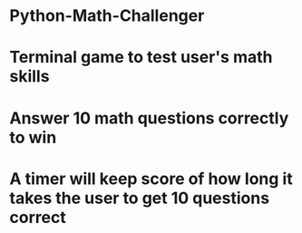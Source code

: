 # Python-Math-Challenger

# Terminal game to test user's math skills
# Answer 10 math questions correctly to win
# A timer will keep score of how long it takes the user to get 10 questions correct
